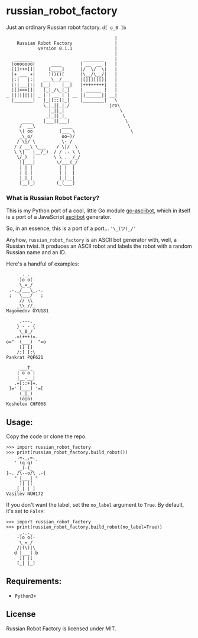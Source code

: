 # russian_robot_factory
Just an ordinary Russian robot factory. `d[ o_0 ]b`

~~~~
                                         |
    Russian Robot Factory                |
            version 0.1.1                |
                                         |
   _______                   ________    |
  |ooooooo|      ____       | __  __ |   |
  |[]+++[]|     [____]      |/  \/  \|   |
  |+ ___ +|     ]()()[      |\__/\__/|   |
  |:|   |:|   ___\__/___    |[][][][]|   |
  |:|___|:|  |__|    |__|   |++++++++|   |
  |[]===[]|   |_|_/\_|_|    | ______ |   |
_ ||||||||| _ | | __ | | __ ||______|| __|
  |_______|   |_|[::]|_|    |________|   \
              \_|_||_|_/               jro\
                |_||_|                     \
               _|_||_|_                     \
      ____    |___||___|                     \
     /  __\          ____                     \
     \( oo          (___ \                     \
     _\_o/           oo~)/
    / \|/ \         _\-_/_
   / / __\ \___    / \|/  \
   \ \|   |__/_)  / / .- \ \
    \/_)  |       \ \ .  /_/
     ||___|        \/___(_/
     | | |          | |  |
     | | |          | |  |
     |_|_|          |_|__|
     [__)_)        (_(___]
~~~~
### What is Russian Robot Factory?

This is my Python port of a cool, little Go module 
[go-asciibot](https://github.com/mattes/go-asciibot), which in itself is a port
of a JavaScript [asciibot](https://github.com/walsh9/asciibots) generator.

So, in an essence, this is a port of a port... `¯\_(ツ)_/¯`

Anyhow, `russian_robot_factory` is an ASCII bot generator with, well,
a Russian twist. It produces an ASCII robot and labels the robot with a random
Russian name and an ID.

Here's a handful of examples:
```
     _._._     
    -)o o(-    
     \_=_/     
 .-._/___\_.-. 
 ;   \___/   ; 
     // \\     
    _\\ //_    
Magomedov GYU181
```
```
     .---.     
    } - - {    
     \_0_/     
   .=(+++)=.   
o="  (___)  "=o
     [] []     
    /:] [:\    
Pankrat PQF621
```

```
     ___T_     
    | o o |    
    |__-__|    
   .=[::+]=.   
 ]=' [___] '=[ 
     (_|_)     
     (o|o)     
Koshelev CHF068
```

## Usage:

Copy the code or clone the repo.

```
>>> import russian_robot_factory
>>> print(russian_robot_factory.build_robot())
    .=._,=.    
   ' (q q) `   
     _)-(_     
}-. /\--o/\ .-{
   " |___| "   
     ]| |[     
    [_| |_]    
Vasilev NUH172
```

If you don't want the label, set the `no_label` argument to `True`. By default,
it's set to `False`:
```
>>> import russian_robot_factory
>>> print(russian_robot_factory.build_robot(no_label=True))
     _._._     
    -)o o(-    
     \_=_/     
    /|(\)|\    
   d |___| b   
     ]| |[     
    [_| |_]    
```
## Requirements:

- `Python3+`

## License

Russian Robot Factory is licensed under MIT.